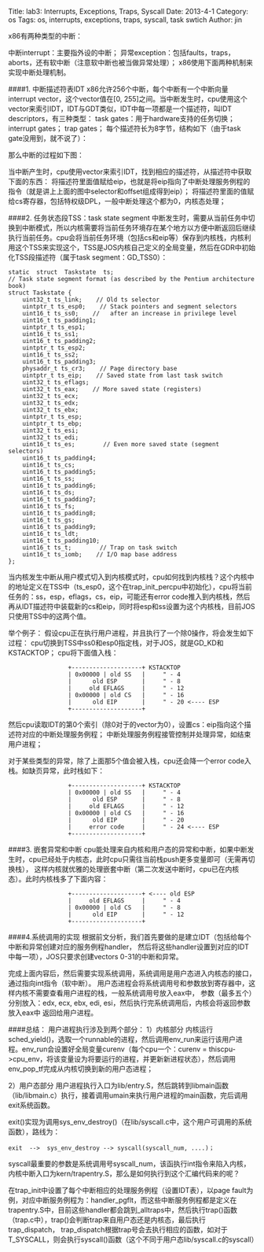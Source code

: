 Title: lab3: Interrupts, Exceptions, Traps, Syscall
Date: 2013-4-1
Category: os
Tags: os, interrupts, exceptions, traps, syscall, task swtich
Author: jin



x86有两种类型的中断：

中断interrupt：主要指外设的中断；
异常exception：包括faults，traps，aborts，还有软中断（注意软中断也被当做异常处理）；
x86使用下面两种机制来实现中断处理机制。

####1. 中断描述符表IDT
x86允许256个中断，每个中断有一个中断向量interrupt vector，这个vector值在[0, 255]之间。当中断发生时，cpu使用这个vector来索引IDT，IDT与GDT类似，IDT中每一项都是一个描述符，叫IDT descriptors，有三种类型：
task gates：用于hardware支持的任务切换；
interrupt gates；
trap gates；
每个描述符长为8字节，结构如下（由于task gate没用到，就不说了）：


那么中断的过程如下图：

当中断产生时，cpu使用vector来索引IDT，找到相应的描述符，从描述符中获取下面的东西：
将描述符里面值赋给eip，也就是将eip指向了中断处理服务例程的指令（就是讲上上面的图中selector和offset组成得到eip）；
将描述符里面的值赋给cs寄存器，包括特权级DPL，一般中断处理这个都为0，内核态处理；


####2. 任务状态段TSS：task state segment
中断发生时，需要从当前任务中切换到中断模式，所以内核需要将当前任务环境存在某个地方以方便中断返回后继续执行当前任务。cpu会将当前任务环境（包括cs和eip等）保存到内核栈，内核利用这个TSS来实现这个，TSS是JOS内核自己定义的全局变量，然后在GDR中初始化TSS段描述符（属于task segment：GD_TSS0）：
    
    
    static  struct  Taskstate  ts;
    // Task state segment format (as described by the Pentium architecture book)
    struct Taskstate {
        uint32_t ts_link;    // Old ts selector
        uintptr_t ts_esp0;    // Stack pointers and segment selectors
        uint16_t ts_ss0;    //   after an increase in privilege level
        uint16_t ts_padding1;
        uintptr_t ts_esp1;
        uint16_t ts_ss1;
        uint16_t ts_padding2;
        uintptr_t ts_esp2;
        uint16_t ts_ss2;
        uint16_t ts_padding3;
        physaddr_t ts_cr3;    // Page directory base
        uintptr_t ts_eip;    // Saved state from last task switch
        uint32_t ts_eflags;
        uint32_t ts_eax;    // More saved state (registers)
        uint32_t ts_ecx;
        uint32_t ts_edx;
        uint32_t ts_ebx;
        uintptr_t ts_esp;
        uintptr_t ts_ebp;
        uint32_t ts_esi;
        uint32_t ts_edi;
        uint16_t ts_es;        // Even more saved state (segment selectors)
        uint16_t ts_padding4;
        uint16_t ts_cs;
        uint16_t ts_padding5;
        uint16_t ts_ss;
        uint16_t ts_padding6;
        uint16_t ts_ds;
        uint16_t ts_padding7;
        uint16_t ts_fs;
        uint16_t ts_padding8;
        uint16_t ts_gs;
        uint16_t ts_padding9;
        uint16_t ts_ldt;
        uint16_t ts_padding10;
        uint16_t ts_t;        // Trap on task switch
        uint16_t ts_iomb;    // I/O map base address
    };


当内核发生中断从用户模式切入到内核模式时，cpu如何找到内核栈？这个内核中的地址定义在TSS中（ts_esp0，这个在trap_init_percpu中初始化），cpu将当前任务的：ss，esp，eflags，cs，eip，可能还有error code推入到内核栈，然后再从IDT描述符中装载新的cs和eip，同时将esp和ss设置为这个内核栈，目前JOS只使用TSS中的这两个值。

举个例子：
假设cpu正在执行用户进程，并且执行了一个除0操作，将会发生如下过程：
cpu切换到TSS中ss0和esp0指定栈，对于JOS，就是GD_KD和KSTACKTOP；
cpu将下面值入栈：


                     +--------------------+ KSTACKTOP             
                     | 0x00000 | old SS   |     " - 4
                     |      old ESP       |     " - 8
                     |     old EFLAGS     |     " - 12
                     | 0x00000 | old CS   |     " - 16
                     |      old EIP       |     " - 20 <---- ESP 
                     +--------------------+             


然后cpu读取IDT的第0个索引（除0对于的vector为0），设置cs：eip指向这个描述符对应的中断处理服务例程；
中断处理服务例程接管控制并处理异常，如结束用户进程；

对于某些类型的异常，除了上面那5个值会被入栈，cpu还会降一个error code入栈。如缺页异常，此时栈如下：


                     +--------------------+ KSTACKTOP             
                     | 0x00000 | old SS   |     " - 4
                     |      old ESP       |     " - 8
                     |     old EFLAGS     |     " - 12
                     | 0x00000 | old CS   |     " - 16
                     |      old EIP       |     " - 20
                     |     error code     |     " - 24 <---- ESP
                     +--------------------+             


####3. 嵌套异常和中断
cpu能处理来自内核和用户态的异常和中断，如果中断发生时，cpu已经处于内核态，此时cpu只需往当前栈push更多变量即可（无需再切换栈），
这样内核就优雅的处理嵌套中断（第二次发送中断时，cpu已在内核态）。此时内核栈多了下面内容：


                     +--------------------+ <---- old ESP
                     |     old EFLAGS     |     " - 4
                     | 0x00000 | old CS   |     " - 8
                     |      old EIP       |     " - 12
                     +--------------------+       

####4.系统调用的实现
根据前文分析，我们首先要做的是建立IDT（包括给每个中断和异常创建对应的服务例程handler，
然后将这些handler设置到对应的IDT中每一项），JOS只要求创建vectors 0-31的中断和异常。

完成上面内容后，然后需要实现系统调用，系统调用是用户态进入内核态的接口，通过指向int指令（软中断）。
用户态进程会将系统调用号和参数放到寄存器中，这样内核不需要查看用户进程的栈，一般系统调用号放入eax中，
参数（最多五个）分别放入：edx, ecx, ebx, edi, esi，然后执行完系统调用后，内核会将返回参数放入eax中
返回给用户进程。


####总结：
用户进程执行涉及到两个部分：
1）内核部分
内核运行sched_yield()，选取一个runnable的进程，然后调用env_run来运行该用户进程。env_run会设置好全局变量curenv（每个cpu一个：curenv = thiscpu->cpu_env，将该变量设为将要运行的进程，并更新新进程状态），然后调用env_pop_tf完成从内核切换到新的用户态进程；

2）用户态部分
用户进程执行入口为lib/entry.S，然后跳转到libmain函数（lib/libmain.c）执行，接着调用umain来执行用户进程的main函数，完后调用exit系统函数。

exit()实现为调用sys_env_destroy()（在lib/syscall.c中，这个用户可调用的系统函数），路线为：

    
    exit  -->  sys_env_destroy --> syscall(syscall_num, ....)；

syscall最重要的参数是系统调用号syscall_num，该函执行int指令来陷入内核，内核中断入口为kern/trapentry.S，那么是如何执行到这个汇编代码来的呢？

在trap_init中设置了每个中断相应的处理服务例程（设置IDT表），以page fault为例，对应中断服务例程为：handler_pgflt，而这些中断服务例程都是定义在trapentry.S中，目前这些handler都会跳到_alltraps中，然后执行trap()函数（trap.c中），trap()会判断trap来自用户态还是内核态，最后执行trap_dispatch，
trap_dispatch根据trap号会去执行相应的函数，如对于T_SYSCALL，则会执行syscall()函数（这个不同于用户态lib/syscall.c的syscall）
